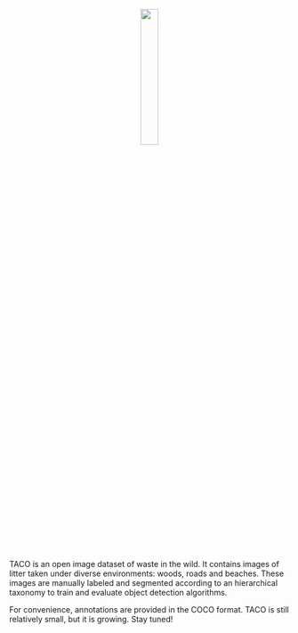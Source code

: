 <p align="center">
<img src="https://raw.githubusercontent.com/wiki/pedropro/TACO/images/logonav.png" width="25%"/>
</p>

TACO is an open image dataset of waste in the wild. It contains images of litter taken under
diverse environments: woods, roads and beaches. These images are manually labeled and segmented
according to an hierarchical taxonomy to train and evaluate object detection algorithms.

For convenience, annotations are provided in the COCO format.
TACO is still relatively small, but it is growing. Stay tuned!
